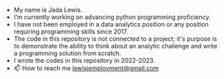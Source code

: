 -  My name is Jada Lewis.
-  I’m currently working on advancing python programming proficiency.
-  I have not been employed in a data analytics position or any position requiring programming skills since 2017.
-  The code in this repository is not connected to a project; it's purpose is to demonstrate the ability to think about an analytic challenge and write a programming solution from scratch.
-  I wrote the codes in this repository in 2022-2023.
- 📫 How to reach me lewisjemployment@gmail.com

<!---
GHlewisj/GHlewisj is a ✨ special ✨ repository because its `README.md` (this file) appears on your GitHub profile.
You can click the Preview link to take a look at your changes.
--->
